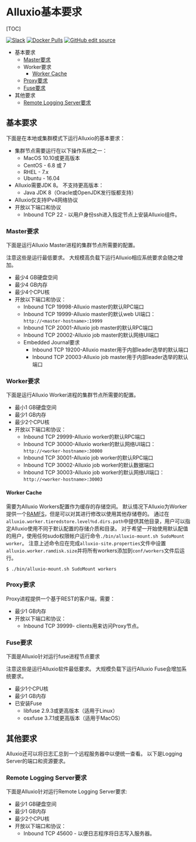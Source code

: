# Alluxio基本要求

[TOC]

[![Slack](https://img.shields.io/badge/slack-alluxio--community-blue.svg?logo=slack)](https://www.alluxio.io/slack) [![Docker Pulls](https://img.shields.io/docker/pulls/alluxio/alluxio.svg?logo=docker&color=166FDB)](https://hub.docker.com/r/alluxio/alluxio) [![GitHub edit source](https://img.shields.io/badge/github-edit%20source-blue.svg?logo=github&color=166FDB)](https://github.com/Alluxio/alluxio/blob/branch-2.4/docs/cn/deploy/Requirements.md)

- 基本要求
  - [Master要求](https://docs.alluxio.io/os/user/stable/cn/deploy/Requirements.html#master要求)
  - Worker要求
    - [Worker Cache](https://docs.alluxio.io/os/user/stable/cn/deploy/Requirements.html#worker-cache)
  - [Proxy要求](https://docs.alluxio.io/os/user/stable/cn/deploy/Requirements.html#proxy要求)
  - [Fuse要求](https://docs.alluxio.io/os/user/stable/cn/deploy/Requirements.html#fuse要求)
- 其他要求
  - [Remote Logging Server要求](https://docs.alluxio.io/os/user/stable/cn/deploy/Requirements.html#remote-logging-server要求)

## 基本要求

下面是在本地或集群模式下运行Alluxio的基本要求：

- 集群节点需要运行在以下操作系统之一：
  - MacOS 10.10或更高版本
  - CentOS - 6.8 或 7
  - RHEL - 7.x
  - Ubuntu - 16.04
- Alluxio需要JDK 8。 不支持更高版本：
  - Java JDK 8（Oracle或OpenJDK发行版都支持）
- Alluxio仅支持IPv4网络协议
- 开放以下端口和协议
  - Inbound TCP 22 - 以用户身份ssh进入指定节点上安装Alluxio组件。

### Master要求

下面是运行Alluxio Master进程的集群节点所需要的配置。

注意这些是运行最低要求。 大规模高负载下运行Alluxio相应系统要求会随之增加。

- 最少4 GB硬盘空间
- 最少4 GB内存
- 最少4个CPU核
- 开放以下端口和协议：
  - Inbound TCP 19998-Alluxio master的默认RPC端口
  - Inbound TCP 19999-Alluxio master的默认web UI端口：`http://<master-hostname>:19999`
  - Inbound TCP 20001-Alluxio job master的默认RPC端口
  - Inbound TCP 20002-Alluxio job master的默认网络UI端口
  - Embedded Journal要求
    - Inbound TCP 19200-Alluxio master用于内部leader选举的默认端口
    - Inbound TCP 20003-Alluxio job master用于内部leader选举的默认端口

### Worker要求

下面是运行Alluxio Worker进程的集群节点所需要的配置。

- 最小1 GB硬盘空间
- 最少1 GB内存
- 最少2个CPU核
- 开放以下端口和协议：
  - Inbound TCP 29999-Alluxio worker的默认RPC端口
  - Inbound TCP 30000-Alluxio worker的默认网络UI端口：`http://<worker-hostname>:30000`
  - Inbound TCP 30001-Alluxio job worker的默认RPC端口
  - Inbound TCP 30002-Alluxio job worker的默认数据端口
  - Inbound TCP 30003-Alluxio job worker的默认网络UI端口：`http://<worker-hostname>:30003`

#### Worker Cache

需要为Alluxio Workers配置作为缓存的存储空间。 默认情况下Alluxio为Worker提供一个[RAMFS](https://www.kernel.org/doc/Documentation/filesystems/ramfs-rootfs-initramfs.txt)，但是可以对其进行修改以使用其他存储卷的。 通过在`alluxio.worker.tieredstore.level％d.dirs.path`中提供其他目录，用户可以指定Alluxio使用不同于默认配置的存储介质和目录。 对于希望一开始使用默认配值的用户，使用任何sudo权限帐户运行命令`./bin/alluxio-mount.sh SudoMount worker`。 注意上述命令应在完成`alluxio-site.properties`文件中设置`alluxio.worker.ramdisk.size`并将所有workers添加到`conf/workers`文件后运行。

```
$ ./bin/alluxio-mount.sh SudoMount workers
```

### Proxy要求

Proxy进程提供一个基于REST的客户端，需要：

- 最少1 GB内存
- 开放以下端口和协议：
  - Inbound TCP 39999- clients用来访问Proxy节点。

### Fuse要求

下面是Alluxio针对运行fuse进程节点要求

注意这些是运行Alluxio软件最低要求。 大规模负载下运行Alluxio Fuse会增加系统要求。

- 最少1个CPU核
- 最少1 GB内存
- 已安装Fuse
  - libfuse 2.9.3或更高版本（适用于Linux）
  - osxfuse 3.7.1或更高版本（适用于MacOS）

## 其他要求

Alluxio还可以将日志汇总到一个远程服务器中以便统一查看。 以下是Logging Server的端口和资源要求。

### Remote Logging Server要求

下面是Alluxio针对运行Remote Logging Server要求:

- 最少1 GB硬盘空间
- 最少1 GB内存
- 最少2个CPU核
- 开放以下端口和协议：
  - Inbound TCP 45600 - 以便日志程序将日志写入服务器。


  